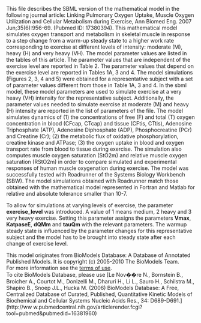 

This file describes the SBML version of the mathematical model in the
following journal article: Linking Pulmonary Oxygen Uptake, Muscle Oxygen
Utilization and Cellular Metabolism during Exercise, Ann Biomed Eng. 2007
Jun;35(6):956-69. (Pubmed ID: 17380394). This mathematical model simulates
oxygen transport and metabolism in skeletal muscle in response to a step
change from a warm-up steady state to a higher work rate corresponding to
exercise at different levels of intensity: moderate (M), heavy (H) and very
heavy (VH). The model parameter values are listed in the tables of this
article. The parameter values that are independent of the exercise level are
reported in Table 2. The parameter values that depend on the exercise level
are reported in Tables 1A, 3 and 4. The model simulations (Figures 2, 3, 4 and
5) were obtained for a representative subject with a set of parameter values
different from those in Table 1A, 3 and 4. In the sbml model, these model
parameters are used to simulate exercise at a very heavy (VH) intensity for
the representative subject. Additionally, the parameter values needed to
simulate exercise at moderate (M) and heavy (H) intensity are reported in the
list of parameters of the file. The model simulates dynamics of (1) the
concentrations of free (F) and total (T) oxygen concentration in blood (CFcap,
CTcap) and tissue (CFtis, CTtis), Adenosine Triphosphate (ATP), Adenosine
Diphosphate (ADP), Phosphocreatine (PCr) and Creatine (Cr); (2) the metabolic
flux of oxidative phosphorylation, creatine kinase and ATPase; (3) the oxygen
uptake in blood and oxygen transport rate from blood to tissue during
exercise. The simulation also computes muscle oxygen saturation (StO2m) and
relative muscle oxygen saturation (RStO2m) in order to compare simulated and
experimental responses of human muscle oxygenation during exercise. The model
was successfully tested with Roadrunner of the Systems Biology Workbench
(SBW). The model simulations obtained with Roadrunner match those obtained
with the mathematical model represented in Fortran and Matlab for relative and
absolute tolerance smaller than 10-7.

To allow for simulations at varying levels of exercise, the parameter
**exercise_level** was introduced. A value of 1 means medium, 2 heavy and 3
very heavy exercise. Setting this parameter assigns the parameters **Vmax**,
**KatpaseE**, **dQMm** and **tauQm** with the relevant parameters. The warmup
steady state is influenced by the parameter changes for this representative
subject and the model has to be brought into steady state after each change of
exercise level.

This model originates from BioModels Database: A Database of Annotated
Published Models. It is copyright (c) 2005-2010 The BioModels Team.  
For more information see the [terms of
use](http://www.ebi.ac.uk/biomodels/legal.html).  
To cite BioModels Database, please use [Le Nov��re N., Bornstein B., Broicher
A., Courtot M., Donizelli M., Dharuri H., Li L., Sauro H., Schilstra M.,
Shapiro B., Snoep J.L., Hucka M. (2006) BioModels Database: A Free,
Centralized Database of Curated, Published, Quantitative Kinetic Models of
Biochemical and Cellular Systems Nucleic Acids Res., 34: D689-D691.](http://ww
w.pubmedcentral.nih.gov/articlerender.fcgi?tool=pubmed&pubmedid=16381960)

